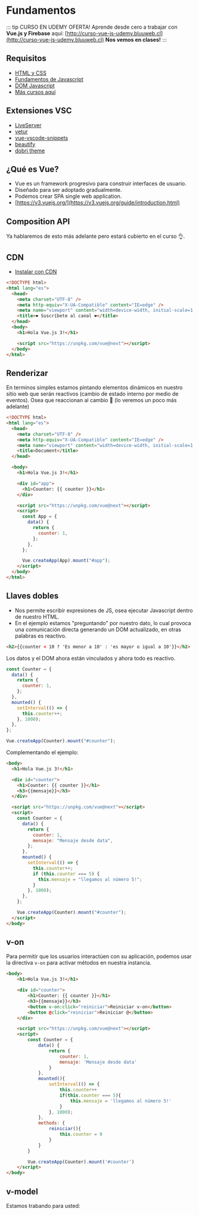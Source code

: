 # Fundamentos

::: tip CURSO EN UDEMY OFERTA!
Aprende desde cero a trabajar con <b>Vue.js y Firebase</b> aquí: [http://curso-vue-js-udemy.bluuweb.cl](http://curso-vue-js-udemy.bluuweb.cl)
<b>Nos vemos en clases!</b>
:::

## Requisitos

- [HTML y CSS](https://www.youtube.com/watch?v=rr2H086z16s&list=PLPl81lqbj-4LKo66cEts5yC_AjOvqKptm)
- [Fundamentos de Javascript](https://www.youtube.com/watch?v=Z4TuS0HEJP8&list=PLPl81lqbj-4I2ZOzryjPKxfhK3BzTlaJ7)
- [DOM Javascript](https://www.youtube.com/watch?v=11MEBKljhFc&list=PLPl81lqbj-4I2ZOzryjPKxfhK3BzTlaJ7&index=3)
- [Más cursos aquí](https://bluuweb.github.io/)

## Extensiones VSC

- [LiveServer](https://marketplace.visualstudio.com/items?itemName=ritwickdey.LiveServer)
- [vetur](https://marketplace.visualstudio.com/items?itemName=octref.vetur)
- [vue-vscode-snippets](https://marketplace.visualstudio.com/items?itemName=sdras.vue-vscode-snippets)
- [beautify](https://marketplace.visualstudio.com/items?itemName=HookyQR.beautify)
- [dobri theme](https://marketplace.visualstudio.com/items?itemName=sldobri.bunker)

## ¿Qué es Vue?

- Vue es un framework progresivo para construir interfaces de usuario.
- Diseñado para ser adoptado gradualmente.
- Podemos crear SPA single web application.
- [https://v3.vuejs.org/](https://v3.vuejs.org/guide/introduction.html)

## Composition API

Ya hablaremos de esto más adelante pero estará cubierto en el curso 👌.

## CDN

- [Instalar con CDN](https://v3.vuejs.org/guide/installation.html#cdn)

```html
<!DOCTYPE html>
<html lang="es">
  <head>
    <meta charset="UTF-8" />
    <meta http-equiv="X-UA-Compatible" content="IE=edge" />
    <meta name="viewport" content="width=device-width, initial-scale=1.0" />
    <title>❤ Suscríbete al canal ❤</title>
  </head>
  <body>
    <h1>Hola Vue.js 3!</h1>

    <script src="https://unpkg.com/vue@next"></script>
  </body>
</html>
```

## Renderizar

En terminos simples estamos pintando elementos dinámicos en nuestro sitio web que serán reactivos (cambio de estado interno por medio de eventos). Osea que reaccionan al cambio 🙌 (lo veremos un poco más adelante)

```html
<!DOCTYPE html>
<html lang="es">
  <head>
    <meta charset="UTF-8" />
    <meta http-equiv="X-UA-Compatible" content="IE=edge" />
    <meta name="viewport" content="width=device-width, initial-scale=1.0" />
    <title>Document</title>
  </head>

  <body>
    <h1>Hola Vue.js 3!</h1>

    <div id="app">
      <h1>Counter: {{ counter }}</h1>
    </div>

    <script src="https://unpkg.com/vue@next"></script>
    <script>
      const App = {
        data() {
          return {
            counter: 1,
          };
        },
      };

      Vue.createApp(App).mount("#app");
    </script>
  </body>
</html>
```

## Llaves dobles
- Nos permite escribir expresiones de JS, osea ejecutar Javascript dentro de nuestro HTML.
- En el ejemplo estamos "preguntando" por nuestro dato, lo cual provoca una comunicación directa generando un DOM actualizado, en otras palabras es reactivo.

```html
<h2>{{counter < 10 ? 'Es menor a 10' : 'es mayor o igual a 10'}}</h2>
```

Los datos y el DOM ahora están vinculados y ahora todo es reactivo.

```js
const Counter = {
  data() {
    return {
      counter: 1,
    };
  },
  mounted() {
    setInterval(() => {
      this.counter++;
    }, 1000);
  },
};

Vue.createApp(Counter).mount("#counter");
```

Complementando el ejemplo:

```html
<body>
  <h1>Hola Vue.js 3!</h1>

  <div id="counter">
    <h1>Counter: {{ counter }}</h1>
    <h3>{{mensaje}}</h3>
  </div>

  <script src="https://unpkg.com/vue@next"></script>
  <script>
    const Counter = {
      data() {
        return {
          counter: 1,
          mensaje: "Mensaje desde data",
        };
      },
      mounted() {
        setInterval(() => {
          this.counter++;
          if (this.counter === 5) {
            this.mensaje = "llegamos al número 5!";
          }
        }, 1000);
      },
    };

    Vue.createApp(Counter).mount("#counter");
  </script>
</body>
```

## v-on
Para permitir que los usuarios interactúen con su aplicación, podemos usar la directiva ``v-on`` para activar métodos en nuestra instancia.

```html
<body>
    <h1>Hola Vue.js 3!</h1>

    <div id="counter">
        <h1>Counter: {{ counter }}</h1>
        <h3>{{mensaje}}</h3>
        <button v-on:click="reiniciar">Reiniciar v-on</button>
        <button @click="reiniciar">Reiniciar @</button>
    </div>

    <script src="https://unpkg.com/vue@next"></script>
    <script>
        const Counter = {
            data() {
                return {
                    counter: 1,
                    mensaje: 'Mensaje desde data'
                }
            },
            mounted(){
                setInterval(() => {
                    this.counter++
                    if(this.counter === 5){
                        this.mensaje = 'llegamos al número 5!'
                    }
                }, 1000);
            },
            methods: {
                reiniciar(){
                    this.counter = 0
                }
            }
        }

        Vue.createApp(Counter).mount('#counter')
    </script>
</body>
```

## v-model
Estamos trabando para usted: <br>
<img :src="$withBase('/img/trabajar.gif')">
